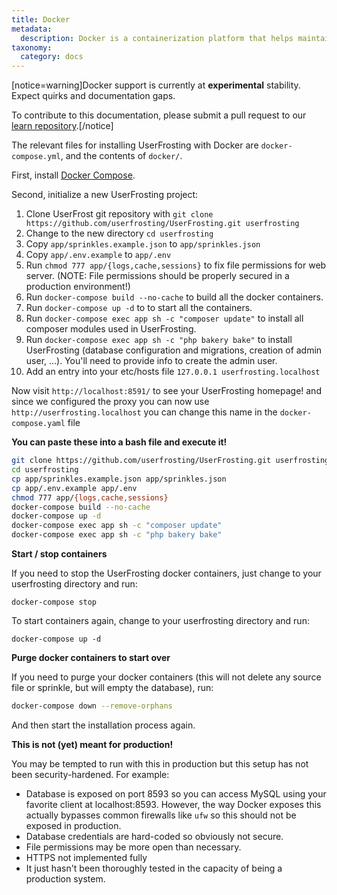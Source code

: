```yaml
---
title: Docker
metadata:
  description: Docker is a containerization platform that helps maintain consistent behavior across different development and production environments.
taxonomy:
  category: docs
---
```


[notice=warning]Docker support is currently at **experimental** stability. Expect quirks and documentation gaps.

To contribute to this documentation, please submit a pull request to our [learn repository](https://github.com/userfrosting/learn/tree/master/pages).[/notice]

The relevant files for installing UserFrosting with Docker are `docker-compose.yml`, and the contents of `docker/`.

First, install [Docker Compose](https://docs.docker.com/compose/install/).

Second, initialize a new UserFrosting project:

1. Clone UserFrost git repository with `git clone https://github.com/userfrosting/UserFrosting.git userfrosting`
2. Change to the new directory `cd userfrosting`
3. Copy `app/sprinkles.example.json` to `app/sprinkles.json`
4. Copy `app/.env.example` to `app/.env`
5. Run `chmod 777 app/{logs,cache,sessions}` to fix file permissions for web server. (NOTE: File
   permissions should be properly secured in a production environment!)
6. Run `docker-compose build --no-cache` to build all the docker containers.
7. Run `docker-compose up -d` to to start all the containers.
8. Run `docker-compose exec app sh -c "composer update"` to install all composer modules used in UserFrosting.
9. Run `docker-compose exec app sh -c "php bakery bake"` to install UserFrosting (database configuration and migrations, creation of admin user, ...). You'll need to provide info to create the admin user.
10. Add an entry into your etc/hosts file `127.0.0.1 userfrosting.localhost` 

Now visit `http://localhost:8591/` to see your UserFrosting homepage! and since we configured the proxy you can now use `http://userfrosting.localhost` you can change this name in the `docker-compose.yaml` file

**You can paste these into a bash file and execute it!**

```bash
git clone https://github.com/userfrosting/UserFrosting.git userfrosting
cd userfrosting
cp app/sprinkles.example.json app/sprinkles.json
cp app/.env.example app/.env
chmod 777 app/{logs,cache,sessions}
docker-compose build --no-cache
docker-compose up -d
docker-compose exec app sh -c "composer update"
docker-compose exec app sh -c "php bakery bake"
```

**Start / stop containers**

If you need to stop the UserFrosting docker containers, just change to your userfrosting directory and run:

`docker-compose stop`

To start containers again, change to your userfrosting directory and run:

`docker-compose up -d`

**Purge docker containers to start over**

If you need to purge your docker containers (this will not delete any source file or sprinkle, but will empty the database), run:

```bash
docker-compose down --remove-orphans
```

And then start the installation process again.

**This is not (yet) meant for production!**

You may be tempted to run with this in production but this setup has not been security-hardened. For example:

- Database is exposed on port 8593 so you can access MySQL using your favorite client at localhost:8593. However,
  the way Docker exposes this actually bypasses common firewalls like `ufw` so this should not be exposed in production.
- Database credentials are hard-coded so obviously not secure.
- File permissions may be more open than necessary.
- HTTPS not implemented fully
- It just hasn't been thoroughly tested in the capacity of being a production system.
